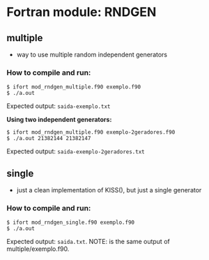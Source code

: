# Fortran module: RNDGEN

## multiple 

- way to use multiple random independent generators

### How to compile and run:

```
$ ifort mod_rndgen_multiple.f90 exemplo.f90
$ ./a.out
```

Expected output: `saida-exemplo.txt`

**Using two independent generators:**

```
$ ifort mod_rndgen_multiple.f90 exemplo-2geradores.f90
$ ./a.out 21382144 21382147
```

Expected output: `saida-exemplo-2geradores.txt`

## single

- just a clean implementation of KISS(), but just a single generator

### How to compile and run:

```
$ ifort mod_rndgen_single.f90 exemplo.f90
$ ./a.out
```

Expected output: `saida.txt`. NOTE: is the same output of multiple/exemplo.f90.